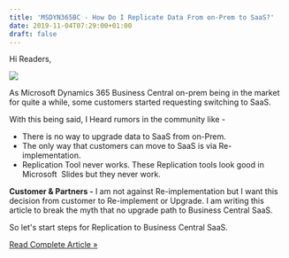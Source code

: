 ```yaml
---
title: 'MSDYN365BC - How Do I Replicate Data From on-Prem to SaaS?'
date: 2019-11-04T07:29:00+01:00
draft: false
---
```


Hi Readers,  

[![](https://1.bp.blogspot.com/-XkBEaKHmj00/Xb8TXOUsCsI/AAAAAAAAMFQ/dfyTe_6eLnobmN6nwyrU6iXgiPsmNZdywCEwYBhgL/s320/0.%2BMSDYN365BC%2BData%2BRepliation%2BLogo.jpg)](https://1.bp.blogspot.com/-XkBEaKHmj00/Xb8TXOUsCsI/AAAAAAAAMFQ/dfyTe_6eLnobmN6nwyrU6iXgiPsmNZdywCEwYBhgL/s1600/0.%2BMSDYN365BC%2BData%2BRepliation%2BLogo.jpg)

  
As Microsoft Dynamics 365 Business Central on-prem being in the market for quite a while, some customers started requesting switching to SaaS.  
  
With this being said, I Heard rumors in the community like -  
  

*   There is no way to upgrade data to SaaS from on-Prem.
*   The only way that customers can move to SaaS is via Re-implementation.
*   Replication Tool never works. These Replication tools look good in Microsoft  Slides but they never work.

**Customer & Partners -** I am not against Re-implementation but I want this decision from customer to Re-implement or Upgrade. I am writing this article to break the myth that no upgrade path to Business Central SaaS.

  

So let's start steps for Replication to Business Central SaaS.

[Read Complete Article »](https://saurav-nav.blogspot.com/2019/11/msdyn365bc-how-do-i-replicate-data-from.html#more)